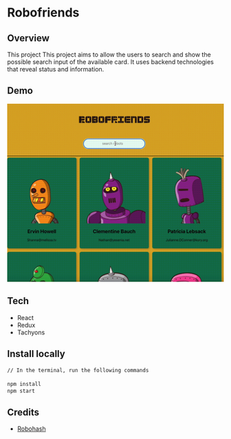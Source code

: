 # Robofriends

## Overview
This project This project aims to allow the users to search and show the possible search input of the available card. It uses backend technologies that reveal status and information.


## Demo
![Robofriends](robofriends.gif)

## Tech
- React
- Redux
- Tachyons

## Install locally
```
// In the terminal, run the following commands

npm install
npm start
```

## Credits
- [Robohash](https://robohash.org/)








